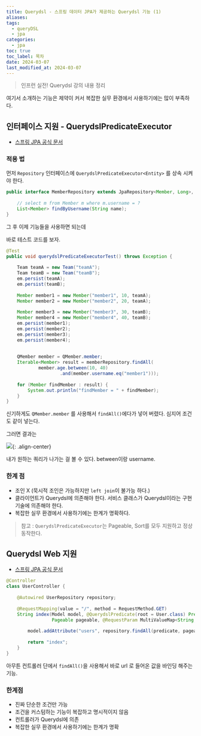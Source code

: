 ```yaml
---
title: Querydsl - 스프링 데이터 JPA가 제공하는 Querydsl 기능 (1)
aliases: 
tags:
  - queryDSL
  - jpa
categories:
  - jpa
toc: true
toc_label: 목차
date: 2024-03-07
last_modified_at: 2024-03-07
---
```

> 인프런 실전! Querydsl 강의 내용 정리

여기서 소개하는 기능은 제약이 커서 복잡한 실무 환경에서 사용하기에는 많이 부족하다.


## 인터페이스 지원 - QuerydslPredicateExecutor

- [스프링 JPA 공식 문서](https://docs.spring.io/spring-data/jpa/docs/2.2.3.RELEASE/reference/html/#core.extensions.querydsl)

### 적용 법

먼저 `Repository` 인터페이스에 `QuerydslPredicateExecutor<Entity>` 를 상속 시켜야 한다.

```java
public interface MemberRepository extends JpaRepository<Member, Long>, MemberRepositoryCustom, QuerydslPredicateExecutor<Member> {  
  
    // select m from Member m where m.username = ?  
    List<Member> findByUsername(String name);  
}
```

그 후 이제 기능들을 사용하면 되는데 

바로 테스트 코드를 보자.

```java
@Test  
public void querydslPredicateExecutorTest() throws Exception {  
  
    Team teamA = new Team("teamA");  
    Team teamB = new Team("teamB");  
    em.persist(teamA);  
    em.persist(teamB);  
  
    Member member1 = new Member("member1", 10, teamA);  
    Member member2 = new Member("member2", 20, teamA);  
  
    Member member3 = new Member("member3", 30, teamB);  
    Member member4 = new Member("member4", 40, teamB);  
    em.persist(member1);  
    em.persist(member2);  
    em.persist(member3);  
    em.persist(member4);  
  
  
    QMember member = QMember.member;  
    Iterable<Member> result = memberRepository.findAll(  
            member.age.between(10, 40)  
                    .and(member.username.eq("member1")));  
  
    for (Member findMember : result) {  
        System.out.println("findMember = " + findMember);  
    }  
}
```

신기하게도 `QMember.member` 를 사용해서 `findAll()`에다가 넣어 버렸다. 심지어 조건도 같이 넣는다.

그러면 결과는

![](https://i.imgur.com/bL4tEsv.png){: .align-center}

내가 원하는 쿼리가 나가는 걸 볼 수 있다. between이랑 username.


### 한계 점

- 조인 X (묵시적 조인은 가능하지만 `left join`이 불가능 하다.)
- 클라이언트가 Querydsl에 의존해야 한다. 서비스 클래스가 Querydsl이라는 구현 기술에 의존해야 한다.
- 복잡한 실무 환경에서 사용하기에는 한계가 명확하다.

> 참고 : `QuerydslPredicateExecutor`는 Pageable, Sort를 모두 지원하고 정상 동작한다.


## Querydsl Web 지원

- [스프링 JPA 공식 문서](https://docs.spring.io/spring-data/jpa/docs/2.2.3.RELEASE/reference/html/#core.web.type-safe)

```java
@Controller  
class UserController {  
  
    @Autowired UserRepository repository;  
  
    @RequestMapping(value = "/", method = RequestMethod.GET)  
    String index(Model model, @QuerydslPredicate(root = User.class) Predicate predicate,  
                 Pageable pageable, @RequestParam MultiValueMap<String, String> parameters) {  
  
        model.addAttribute("users", repository.findAll(predicate, pageable));  
  
        return "index";  
    }  
}
```

아무튼 컨트롤러 단에서 `findAll()`을 사용해서 바로 url 로 들어온 값을 바인딩 해주는 기능.

### 한계점

- 진짜 단순한 조건만 가능
- 조건을 커스텀하는 기능이 복잡하고 명시적이지 않음
- 컨트롤러가 Querydsl에 의존
- 복잡한 실무 환경에서 사용하기에는 한계가 명확
